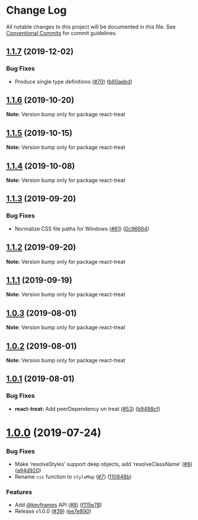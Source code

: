 # Change Log

All notable changes to this project will be documented in this file.
See [Conventional Commits](https://conventionalcommits.org) for commit guidelines.

## [1.1.7](https://github.com/seek-oss/treat/tree/master/packages/react-treat/compare/v1.1.6...v1.1.7) (2019-12-02)


### Bug Fixes

* Produce single type definitions ([#70](https://github.com/seek-oss/treat/tree/master/packages/react-treat/issues/70)) ([b60aebd](https://github.com/seek-oss/treat/tree/master/packages/react-treat/commit/b60aebd))





## [1.1.6](https://github.com/seek-oss/treat/tree/master/packages/react-treat/compare/v1.1.5...v1.1.6) (2019-10-20)

**Note:** Version bump only for package react-treat





## [1.1.5](https://github.com/seek-oss/treat/tree/master/packages/react-treat/compare/v1.1.4...v1.1.5) (2019-10-15)

**Note:** Version bump only for package react-treat





## [1.1.4](https://github.com/seek-oss/treat/tree/master/packages/react-treat/compare/v1.1.3...v1.1.4) (2019-10-08)

**Note:** Version bump only for package react-treat





## [1.1.3](https://github.com/seek-oss/treat/tree/master/packages/react-treat/compare/v1.1.2...v1.1.3) (2019-09-20)


### Bug Fixes

* Normalize CSS file paths for Windows ([#61](https://github.com/seek-oss/treat/tree/master/packages/react-treat/issues/61)) ([0c96664](https://github.com/seek-oss/treat/tree/master/packages/react-treat/commit/0c96664))





## [1.1.2](https://github.com/seek-oss/treat/tree/master/packages/react-treat/compare/v1.1.1...v1.1.2) (2019-09-20)

**Note:** Version bump only for package react-treat





## [1.1.1](https://github.com/seek-oss/treat/tree/master/packages/react-treat/compare/v1.1.0...v1.1.1) (2019-09-19)

**Note:** Version bump only for package react-treat





## [1.0.3](https://github.com/seek-oss/treat/tree/master/packages/react-treat/compare/v1.0.2...v1.0.3) (2019-08-01)

**Note:** Version bump only for package react-treat





## [1.0.2](https://github.com/seek-oss/treat/tree/master/packages/react-treat/compare/v1.0.1...v1.0.2) (2019-08-01)

**Note:** Version bump only for package react-treat





## [1.0.1](https://github.com/seek-oss/treat/tree/master/packages/react-treat/compare/v1.0.0...v1.0.1) (2019-08-01)


### Bug Fixes

* **react-treat:** Add peerDependency on treat ([#53](https://github.com/seek-oss/treat/tree/master/packages/react-treat/issues/53)) ([b9498cf](https://github.com/seek-oss/treat/tree/master/packages/react-treat/commit/b9498cf))





# [1.0.0](https://github.com/seek-oss/treat/tree/master/packages/react-treat/compare/v1.0.0-beta.2...v1.0.0) (2019-07-24)


### Bug Fixes

* Make ‘resolveStyles’ support deep objects, add ‘resolveClassName’ ([#6](https://github.com/seek-oss/treat/tree/master/packages/react-treat/issues/6)) ([a94d920](https://github.com/seek-oss/treat/tree/master/packages/react-treat/commit/a94d920))
* Rename `css` function to `styleMap` ([#7](https://github.com/seek-oss/treat/tree/master/packages/react-treat/issues/7)) ([110848b](https://github.com/seek-oss/treat/tree/master/packages/react-treat/commit/110848b))


### Features

* Add [@keyframes](https://github.com/keyframes) API ([#8](https://github.com/seek-oss/treat/tree/master/packages/react-treat/issues/8)) ([f115e78](https://github.com/seek-oss/treat/tree/master/packages/react-treat/commit/f115e78))
* Release v1.0.0 ([#39](https://github.com/seek-oss/treat/tree/master/packages/react-treat/issues/39)) ([ee7e890](https://github.com/seek-oss/treat/tree/master/packages/react-treat/commit/ee7e890))
